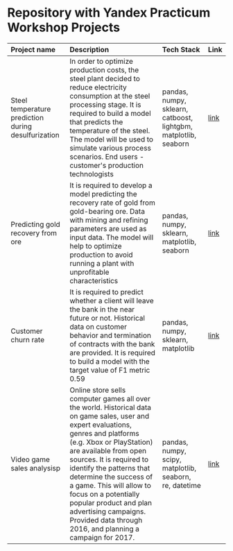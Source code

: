 # Repository with Yandex Practicum Workshop Projects


|Project name|Description|Tech Stack|Link|
|:---------------|:---------------|:-----|:----|
|Steel temperature prediction during desulfurization|In order to optimize production costs, the steel plant decided to reduce electricity consumption at the steel processing stage. It is required to build a model that predicts the temperature of the steel. The model will be used to simulate various process scenarios. End users - customer's production technologists|pandas, numpy, sklearn, catboost, lightgbm, matplotlib, seaborn|[link](https://github.com/SemyonOvchinnikov/yandex_practicum_projects/tree/main/desulfurization_steel_temperature_prediction)|
|Predicting gold recovery from ore|It is required to develop a model predicting the recovery rate of gold from gold-bearing ore. Data with mining and refining parameters are used as input data. The model will help to optimize production to avoid running a plant with unprofitable characteristics|pandas, numpy, sklearn, matplotlib, seaborn|[link](https://github.com/SemyonOvchinnikov/yandex_practicum_projects/tree/main/gold_recovery_prediction)|
|Customer churn rate|It is required to predict whether a client will leave the bank in the near future or not. Historical data on customer behavior and termination of contracts with the bank are provided. It is required to build a model with the target value of F1 metric 0.59|pandas, numpy, sklearn, matplotlib|[link](https://github.com/SemyonOvchinnikov/yandex_practicum_projects/tree/main/churn_rate_prediction)|
|Video game sales analysisр|Online store sells computer games all over the world. Historical data on game sales, user and expert evaluations, genres and platforms (e.g. Xbox or PlayStation) are available from open sources. It is required to identify the patterns that determine the success of a game. This will allow to focus on a potentially popular product and plan advertising campaigns. Provided data through 2016, and planning a campaign for 2017.|pandas, numpy, scipy, matplotlib, seaborn, re, datetime|[link](https://github.com/SemyonOvchinnikov/yandex_practicum_projects/tree/main/videogames_sales_analysis)|



